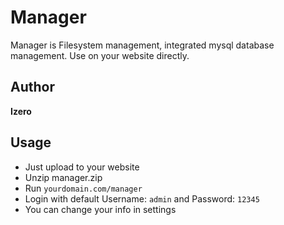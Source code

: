 # Manager
Manager is Filesystem management, integrated mysql database management. Use on your website directly.
## Author
**Izero**
## Usage
- Just upload to your website
- Unzip manager.zip
- Run `yourdomain.com/manager`
- Login with default Username: `admin` and Password: `12345`
- You can change your info in settings
